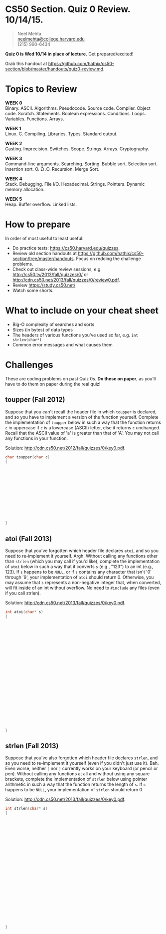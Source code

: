 # CS50 Section. Quiz 0 Review. 10/14/15.

> Neel Mehta  
> neelmehta@college.harvard.edu  
> (215) 990-6434

**Quiz 0 is Wed 10/14 in place of lecture.** Get prepared/excited!

Grab this handout at <https://github.com/hathix/cs50-section/blob/master/handouts/quiz0-review.md>.

# Topics to Review

**WEEK 0**  
Binary. ASCII. Algorithms. Pseudocode. Source code. Compiler. Object code. Scratch. Statements. Boolean expressions. Conditions. Loops. Variables. Functions. Arrays.

**WEEK 1**  
Linux. C. Compiling. Libraries. Types. Standard output.

**WEEK 2**  
Casting. Imprecision. Switches. Scope. Strings. Arrays. Cryptography.

**WEEK 3**  
Command-line arguments. Searching. Sorting. Bubble sort. Selection sort. Insertion sort. O. Ω .Θ. Recursion. Merge Sort.

**WEEK 4**  
Stack. Debugging. File I/O. Hexadecimal. Strings. Pointers. Dynamic memory allocation.

**WEEK 5**  
Heap. Buffer overflow. Linked lists.

# How to prepare

In order of most useful to least useful:

* Do practice tests: <https://cs50.harvard.edu/quizzes>.
* Review old section handouts at <https://github.com/hathix/cs50-section/tree/master/handouts>. Focus on redoing the challenge problems.
* Check out class-wide review sessions, e.g. <http://cs50.tv/2013/fall/quizzes/0/> or  <http://cdn.cs50.net/2013/fall/quizzes/0/review0.pdf>.
* Review <https://study.cs50.net/>
* Watch some shorts.

# What to include on your cheat sheet

* Big-O complexity of searches and sorts
* Sizes (in bytes) of data types
* The headers of various functions you've used so far, e.g. `int strlen(char*)`
* Common error messages and what causes them

# Challenges

These are coding problems on past Quiz 0s. **Do these on paper**, as you'll have to do them on paper during the real quiz!

## toupper (Fall 2012)

Suppose that you can't recall the header file in which `toupper` is declared, and so you have to implement a version of the function yourself. Complete the implementation of `toupper` below in such a way that the function returns `c` in uppercase if `c` is a lowercase (ASCII) letter, else it returns `c` unchanged. Recall that the ASCII value of 'a' is greater than that of 'A'. You may not call any functions in your function.

Solution: <http://cdn.cs50.net/2012/fall/quizzes/0/key0.pdf>.

```c
char toupper(char c)
{













}
```

## atoi (Fall 2013)

Suppose that you've forgotten which header file declares `atoi`, and so you need to re-implement it yourself. Argh. Without calling any functions other than `strlen` (which you may call if you'd like), complete the implementation of `atoi` below in such a way that it converts `s` (e.g., "123") to an int (e.g., 123). If `s` happens to be `NULL`, or if `s` contains any character that isn't '0' through '9', your implementation of `atoi` should return 0.  Otherwise, you may assume that `s` represents a non-negative integer that, when converted, will fit inside of an int without overflow. No need to `#include` any files (even if you call strlen).

Solution: <http://cdn.cs50.net/2013/fall/quizzes/0/key0.pdf>.

```c
int atoi(char* s)
{

























}
```

## strlen (Fall 2013)

Suppose that you've also forgotten which header file declares `strlen`, and so you need to re-implement it yourself (even if you didn't just use it). Bah. Even worse, neither `[` nor `]` currently works on your keyboard (or pencil or pen).  Without calling any functions at all  and without using any square brackets, complete the implementation of `strlen` below  using pointer arithmetic in such a way that the function returns the length of `s`. If `s` happens to be `NULL`, your implementation of `strlen` should return 0.

Solution: <http://cdn.cs50.net/2013/fall/quizzes/0/key0.pdf>.

```c
int strlen(char* s)
{

























}
```
